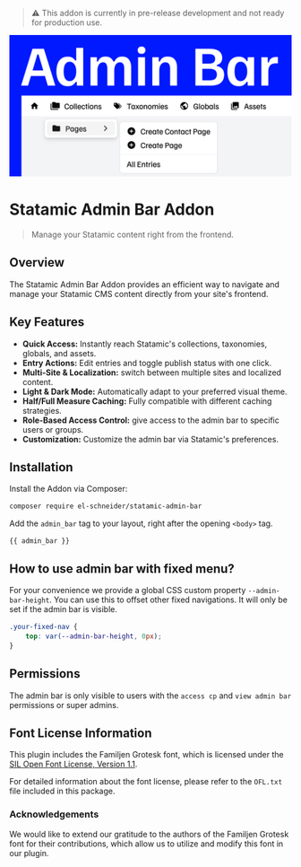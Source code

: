 > ⚠️ This addon is currently in pre-release development and not ready for production use.

![Admin Bar](./ab_github.png)

# Statamic Admin Bar Addon

> Manage your Statamic content right from the frontend.

## Overview

The Statamic Admin Bar Addon provides an efficient way to navigate and manage your Statamic CMS content directly from your site's frontend.

## Key Features

- **Quick Access:** Instantly reach Statamic's collections, taxonomies, globals, and assets.
- **Entry Actions:** Edit entries and toggle publish status with one click.
- **Multi-Site & Localization:** switch between multiple sites and localized content.
- **Light & Dark Mode:** Automatically adapt to your preferred visual theme.
- **Half/Full Measure Caching:** Fully compatible with different caching strategies.
- **Role-Based Access Control:** give access to the admin bar to specific users or groups.
- **Customization:** Customize the admin bar via Statamic's preferences.

## Installation

Install the Addon via Composer:

```bash
composer require el-schneider/statamic-admin-bar
```

Add the `admin_bar` tag to your layout, right after the opening `<body>` tag.

```antlers
{{ admin_bar }}
```

## How to use admin bar with fixed menu?

For your convenience we provide a global CSS custom property `--admin-bar-height`. You can use this to offset other fixed navigations. It will only be set if the admin bar is visible.

```css
.your-fixed-nav {
    top: var(--admin-bar-height, 0px);
}
```

## Permissions

The admin bar is only visible to users with the `access cp` and `view admin bar` permissions or super admins.

## Font License Information

This plugin includes the Familjen Grotesk font, which is licensed under the [SIL Open Font License, Version 1.1](http://scripts.sil.org/OFL).

For detailed information about the font license, please refer to the `OFL.txt` file included in this package.

### Acknowledgements

We would like to extend our gratitude to the authors of the Familjen Grotesk font for their contributions, which allow us to utilize and modify this font in our plugin.

